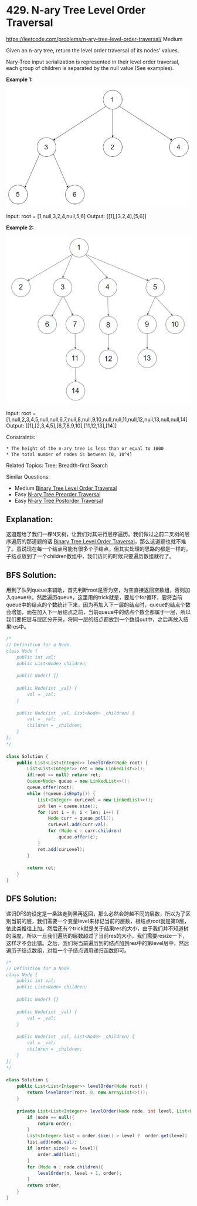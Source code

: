 # 429. N-ary Tree Level Order Traversal
<https://leetcode.com/problems/n-ary-tree-level-order-traversal/>
Medium

Given an n-ary tree, return the level order traversal of its nodes' values.

Nary-Tree input serialization is represented in their level order traversal, each group of children is separated by the null value (See examples).

 

**Example 1:**

![alt text](../resources/narytreeexample.png)

Input: root = [1,null,3,2,4,null,5,6]
Output: [[1],[3,2,4],[5,6]]

**Example 2:**

![alt text](../resources/sample_4_964.png)

Input: root = [1,null,2,3,4,5,null,null,6,7,null,8,null,9,10,null,null,11,null,12,null,13,null,null,14]
Output: [[1],[2,3,4,5],[6,7,8,9,10],[11,12,13],[14]]
 

Constraints:

    * The height of the n-ary tree is less than or equal to 1000
    * The total number of nodes is between [0, 10^4]

Related Topics: Tree; Breadth-first Search

Similar Questions: 
* Medium [Binary Tree Level Order Traversal](https://leetcode.com/problems/binary-tree-level-order-traversal/)
* Easy [N-ary Tree Preorder Traversal](https://leetcode.com/problems/n-ary-tree-preorder-traversal/)
* Easy [N-ary Tree Postorder Traversal](https://leetcode.com/problems/n-ary-tree-postorder-traversal/)


## Explanation: 
这道题给了我们一棵N叉树，让我们对其进行层序遍历。我们做过之前二叉树的层序遍历的那道题的话 [Binary Tree Level Order Traversal](https://leetcode.com/problems/binary-tree-level-order-traversal/)，那么这道题也就不难了。虽说现在每一个结点可能有很多个子结点，但其实处理的思路的都是一样的。子结点放到了一个children数组中，我们访问的时候只要遍历数组就行了。

## BFS Solution: 
用到了队列queue来辅助，首先判断root是否为空，为空直接返回空数组，否则加入queue中。然后遍历queue，这里用的trick就是，要加个for循环，要将当前queue中的结点的个数统计下来，因为再加入下一层的结点时，queue的结点个数会增加，而在加入下一层结点之前，当前queue中的结点个数全都属于一层，所以我们要把层与层区分开来，将同一层的结点都放到一个数组out中，之后再放入结果res中。

```java
/*
// Definition for a Node.
class Node {
    public int val;
    public List<Node> children;

    public Node() {}

    public Node(int _val) {
        val = _val;
    }

    public Node(int _val, List<Node> _children) {
        val = _val;
        children = _children;
    }
};
*/

class Solution {
    public List<List<Integer>> levelOrder(Node root) {
        List<List<Integer>> ret = new LinkedList<>();
        if(root == null) return ret;
        Queue<Node> queue = new LinkedList<>();
        queue.offer(root);
        while (!queue.isEmpty()) {
            List<Integer> curLevel = new LinkedList<>();
            int len = queue.size();
            for (int i = 0; i < len; i++) {
                Node curr = queue.poll();
                curLevel.add(curr.val);
                for (Node c : curr.children)
                    queue.offer(c);
            }
            ret.add(curLevel);
        }
        
        return ret;
    }
}
```

## DFS Solution: 
递归DFS的设定是一条路走到黑再返回，那么必然会跨越不同的层数，所以为了区别当前的层，我们需要一个变量level来标记当前的层数，根结点root就是第0层，依此类推往上加。然后还有个trick就是关于结果res的大小，由于我们并不知道树的深度，所以一旦我们遍历的层数超过了当前res的大小，我们需要resize一下，这样才不会出错。之后，我们将当前遍历到的结点加到res中的第level层中，然后遍历子结点数组，对每一个子结点调用递归函数即可。

```java
/*
// Definition for a Node.
class Node {
    public int val;
    public List<Node> children;

    public Node() {}

    public Node(int _val) {
        val = _val;
    }

    public Node(int _val, List<Node> _children) {
        val = _val;
        children = _children;
    }
};
*/

class Solution {
    public List<List<Integer>> levelOrder(Node root) {
        return levelOrder(root, 0, new ArrayList<>());
    }
    
    private List<List<Integer>> levelOrder(Node node, int level, List<List<Integer>> order){
        if (node == null){
            return order;
        }
        List<Integer> list = order.size() > level ?  order.get(level) : new ArrayList<>();
        list.add(node.val);
        if (order.size() <= level){
            order.add(list);
        }
        for (Node n : node.children){
            levelOrder(n, level + 1, order);
        }
        return order;
    }
}
```